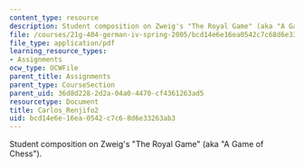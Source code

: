 ```yaml
---
content_type: resource
description: Student composition on Zweig's "The Royal Game" (aka "A Game of Chess").
file: /courses/21g-404-german-iv-spring-2005/bcd14e6e16ea0542c7c68d6e33263ab3_MIT21G_404S05_aufsatz2carl.pdf
file_type: application/pdf
learning_resource_types:
- Assignments
ocw_type: OCWFile
parent_title: Assignments
parent_type: CourseSection
parent_uid: 36d8d228-2d2a-04a0-4470-cf4361263ad5
resourcetype: Document
title: Carlos_Renjifo2
uid: bcd14e6e-16ea-0542-c7c6-8d6e33263ab3
---
```

Student composition on Zweig's "The Royal Game" (aka "A Game of Chess").

